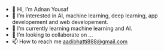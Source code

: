 - 👋 Hi, I’m Adnan Yousaf
- 👀 I’m interested in AI, machine learning, deep learning, app developement and web developement.
- 🌱 I’m currently learning machine learning and AI.
- 💞️ I’m looking to collaborate on ...
- 📫 How to reach me aadibhatti888@gmail.com

<!---
aadibhatti888/aadibhatti888 is a ✨ special ✨ repository because its `README.md` (this file) appears on your GitHub profile.
You can click the Preview link to take a look at your changes.
--->

